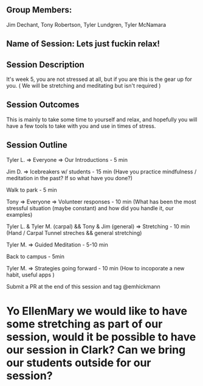 ## Group Members:
Jim Dechant, Tony Robertson, Tyler Lundgren, Tyler McNamara


## Name of Session: Lets just fuckin relax!

## Session Description 

 It's week 5, you are not stressed at all, but if you are this is the gear up for you. ( We will be stretching and meditating but isn't required )

## Session Outcomes 

This is mainly to take some time to yourself and relax, and hopefully you will have a few tools to take with you and use in times of stress. 

## Session Outline 

Tyler L. => Everyone => Our Introductions - 5 min

Jim D. => Icebreakers w/ students - 15 min
(Have you practice mindfulness / meditation in the past? If so what have you done?)

Walk to park - 5 min

Tony => Everyone => Volunteer responses - 10 min
(What has been the most stressful situation (maybe constant) and how did you handle it, our examples)

Tyler L. & Tyler M. (carpal) && Tony & Jim (general) => Stretching - 10 min
(Hand / Carpal Tunnel streches && general stretching)

Tyler M. => Guided Meditation - 5-10 min

Back to campus - 5min

Tyler M. => Strategies going forward - 10 min
(How to incoporate a new habit, useful apps )

Submit a PR at the end of this session and tag @emhickmann
# Yo EllenMary we would like to have some stretching as part of our session, would it be possible to have our session in Clark? Can we bring our students outside for our session?

